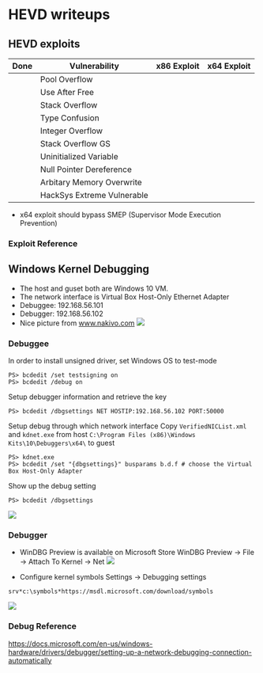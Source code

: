 # HEVD writeups 

## HEVD exploits
| Done | Vulnerability | x86 Exploit | x64 Exploit | 
| ---- | ------------- | -------- | -------- |
|  | Pool Overflow |  |  |
|  | Use After Free |  |  |
|  | Stack Overflow |  |  |
|  | Type Confusion |  |  |
|  | Integer Overflow |  |  |
|  | Stack Overflow GS |  |  |
|  | Uninitialized Variable |  |  |
|  | Null Pointer Dereference |  |  |
|  | Arbitary Memory Overwrite |  |  |
|  | HackSys Extreme Vulnerable |  |  |

* x64 exploit should bypass SMEP (Supervisor Mode Execution Prevention)

### Exploit Reference



## Windows Kernel Debugging
* The host and guset both are Windows 10 VM.
* The network interface is Virtual Box Host-Only Ethernet Adapter
* Debuggee: 192.168.56.101
* Debugger: 192.168.56.102
* Nice picture from www.nakivo.com
![](https://www.nakivo.com/blog/wp-content/uploads/2019/07/VirtualBox-network-settings-%E2%80%93-VMs-use-the-host-only-network.png)

### Debuggee
In order to install unsigned driver, set Windows OS to test-mode 
```
PS> bcdedit /set testsigning on
PS> bcdedit /debug on
```
Setup debugger information and retrieve the key
```
PS> bcdedit /dbgsettings NET HOSTIP:192.168.56.102 PORT:50000
```
Setup debug through which network interface
Copy `VerifiedNICList.xml` and  `kdnet.exe` from host `C:\Program Files (x86)\Windows Kits\10\Debuggers\x64\` to guest 
```
PS> kdnet.exe
PS> bcdedit /set "{dbgsettings}" busparams b.d.f # choose the Virtual Box Host-Only Adapter
```
Show up the debug setting
```
PS> bcdedit /dbgsettings
```
![](https://i.imgur.com/c0LPQNn.png)

### Debugger

* WinDBG Preview is available on Microsoft Store 
WinDBG Preview -> File -> Attach To Kernel -> Net
![](https://i.imgur.com/sfsPmP9.png)

* Configure kernel symbols
Settings -> Debugging settings
```
srv*c:\symbols*https://msdl.microsoft.com/download/symbols
```
![](https://i.imgur.com/knOb3WI.png)


### Debug Reference
https://docs.microsoft.com/en-us/windows-hardware/drivers/debugger/setting-up-a-network-debugging-connection-automatically





